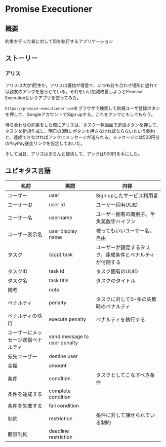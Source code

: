 # Promise Executioner

## 概要

約束を守った者に対して罰を執行するアプリケーション

## ストーリー

### アリス

アリスは大学1回生だ。アリスは寝坊が得意で、いつも待ち合わせ場所に遅れては親友のアンクを怒らせている。それをいい加減改善しようとPromise Executionというアプリを使ってみた。

`https://promise-executioner.com`をブラウザで検索して新規ユーザ登録ボタンを押して、GoogleアカウントでSign upする。これをアンクにもしてもらう。

待ち合わせの約束をした際にアリスは、タスク一覧画面で追加ボタンを押して、タスクを新規作成し、明日の8時にボタンを押さなければならないという制約と、達成できなければアンクにメッセージが送られる。メッセージには500円分のPayPay送金リンクを設定しておいた。

そして当日、アリスはきちんと寝坊して、アンクは500円を手にした。

## ユビキタス言語

| 名前 | 英語 | 内容 |
| -- | -- | -- |
| ユーザー | user | Sign upしたサービス利用者 |
| ユーザーID | user id | ユーザー固有UUID |
| ユーザー名 | username | ユーザー固有の識別子。半角英数字ハイフン |
| ユーザー表示名 | user display name | 被ってもいいユーザー名。自由 |
| タスク | (app) task | ユーザーが設定するタスク。達成条件とペナルティが付随する |
| タスクID | task id | タスク固有のUUID |
| タスク名 | task title | タスクのタイトル |
| 備考 | note ||
| ペナルティ | penalty | タスクに対して0~多の失敗時のペナルティ |
| ペナルティの執行 | execute penalty | ペナルティを執行する |
| ユーザーにメッセージ送信ペナルティ | send message to user penalty ||
| 宛先ユーザー | destine user ||
| 金額 | amount ||
| 条件 | condition | タスクとしてこなすべき条件 |
| 条件を達成する | complete condition |
| 条件を失敗する | fail condition |
| 制約 | restriction | 条件に対して課せられている制約 |
| 期限制約 | deadline restriction ||
